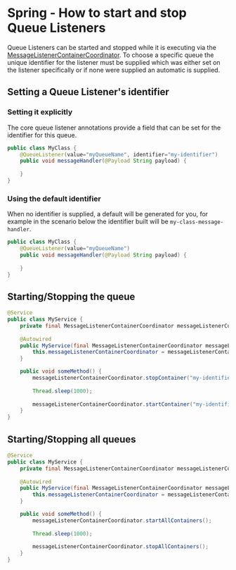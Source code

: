 # Spring - How to start and stop Queue Listeners
Queue Listeners can be started and stopped while it is executing via the
[MessageListenerContainerCoordinator](../../../spring/spring-api/src/main/java/com/jashmore/sqs/spring/container/MessageListenerContainerCoordinator.java).
To choose a specific queue the unique identifier for the listener must be supplied which was either set on the listener specifically or if none were supplied
an automatic is supplied.

## Setting a Queue Listener's identifier
 
### Setting it explicitly
The core queue listener annotations provide a field that can be set for the identifier for this queue.

```java
public class MyClass {
    @QueueListener(value="myQueueName", identifier="my-identifier")
    public void messageHandler(@Payload String payload) {
        
    }
}
```

### Using the default identifier
When no identifier is supplied, a default will be generated for you, for example in the scenario below the identifier built will be `my-class-message-handler`.

```java
public class MyClass {
    @QueueListener(value="myQueueName")
    public void messageHandler(@Payload String payload) {
        
    }
}
```

## Starting/Stopping the queue

```java
@Service
public class MyService {
    private final MessageListenerContainerCoordinator messageListenerContainerCoordinator;
    
    @Autowired
    public MyService(final MessageListenerContainerCoordinator messageListenerContainerCoordinator) {
        this.messageListenerContainerCoordinator = messageListenerContainerCoordinator;    
    }

    public void someMethod() {
        messageListenerContainerCoordinator.stopContainer("my-identifier");
        
        Thread.sleep(1000);
        
        messageListenerContainerCoordinator.startContainer("my-identifier");
    }
}
```

## Starting/Stopping all queues

```java
@Service
public class MyService {
    private final MessageListenerContainerCoordinator messageListenerContainerCoordinator;
    
    @Autowired
    public MyService(final MessageListenerContainerCoordinator messageListenerContainerCoordinator) {
        this.messageListenerContainerCoordinator = messageListenerContainerCoordinator;    
    }

    public void someMethod() {
        messageListenerContainerCoordinator.startAllContainers();
        
        Thread.sleep(1000);
        
        messageListenerContainerCoordinator.stopAllContainers();
    }
}
```
